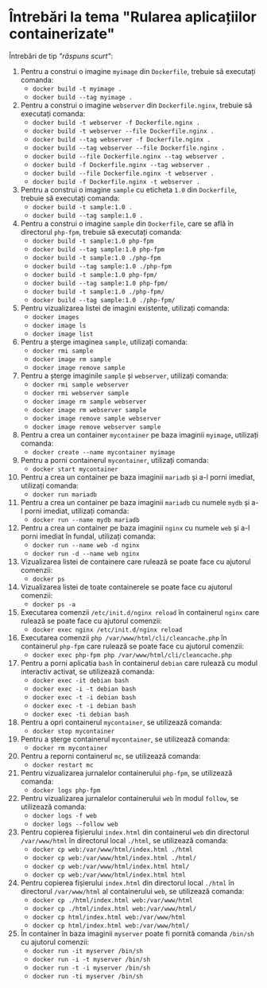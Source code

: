 # Întrebări la tema "Rularea aplicațiilor containerizate"

Întrebări de tip _"răspuns scurt"_:

1. Pentru a construi o imagine `myimage` din `Dockerfile`, trebuie să executați comanda:
   - `docker build -t myimage .`
   - `docker build --tag myimage .`
2. Pentru a construi o imagine `webserver` din `Dockerfile.nginx`, trebuie să executați comanda:
   - `docker build -t webserver -f Dockerfile.nginx .`
   - `docker build -t webserver --file Dockerfile.nginx .`
   - `docker build --tag webserver -f Dockerfile.nginx .`
   - `docker build --tag webserver --file Dockerfile.nginx .`
   - `docker build --file Dockerfile.nginx --tag webserver .`
   - `docker build -f Dockerfile.nginx --tag webserver .`
   - `docker build --file Dockerfile.nginx -t webserver .`
   - `docker build -f Dockerfile.nginx -t webserver .`
3. Pentru a construi o imagine `sample` cu eticheta `1.0` din `Dockerfile`, trebuie să executați comanda:
   - `docker build -t sample:1.0 .`
   - `docker build --tag sample:1.0 .`
4. Pentru a construi o imagine `sample` din `Dockerfile`, care se află în directorul `php-fpm`, trebuie să executați comanda:
   - `docker build -t sample:1.0 php-fpm`
   - `docker build --tag sample:1.0 php-fpm`
   - `docker build -t sample:1.0 ./php-fpm`
   - `docker build --tag sample:1.0 ./php-fpm`
   - `docker build -t sample:1.0 php-fpm/`
   - `docker build --tag sample:1.0 php-fpm/`
   - `docker build -t sample:1.0 ./php-fpm/`
   - `docker build --tag sample:1.0 ./php-fpm/`
5. Pentru vizualizarea listei de imagini existente, utilizați comanda:
   - `docker images`
   - `docker image ls`
   - `docker image list`
6. Pentru a șterge imaginea `sample`, utilizați comanda:
   - `docker rmi sample`
   - `docker image rm sample`
   - `docker image remove sample`
7. Pentru a șterge imaginile `sample` și `webserver`, utilizați comanda:
   - `docker rmi sample webserver`
   - `docker rmi webserver sample`
   - `docker image rm sample webserver`
   - `docker image rm webserver sample`
   - `docker image remove sample webserver`
   - `docker image remove webserver sample`
8. Pentru a crea un container `mycontainer` pe baza imaginii `myimage`, utilizați comanda:
   - `docker create --name mycontainer myimage`
9. Pentru a porni containerul `mycontainer`, utilizați comanda:
   - `docker start mycontainer`
10. Pentru a crea un container pe baza imaginii `mariadb` și a-l porni imediat, utilizați comanda:
    - `docker run mariadb`
11. Pentru a crea un container pe baza imaginii `mariadb` cu numele `mydb` și a-l porni imediat, utilizați comanda:
    - `docker run --name mydb mariadb`
12. Pentru a crea un container pe baza imaginii `nginx` cu numele `web` și a-l porni imediat în fundal, utilizați comanda:
    - `docker run --name web -d nginx`
    - `docker run -d --name web nginx`
13. Vizualizarea listei de containere care rulează se poate face cu ajutorul comenzii:
    - `docker ps`
14. Vizualizarea listei de toate containerele se poate face cu ajutorul comenzii:
    - `docker ps -a`
15. Executarea comenzii `/etc/init.d/nginx reload` în containerul `nginx` care rulează se poate face cu ajutorul comenzii:
    - `docker exec nginx /etc/init.d/nginx reload`
16. Executarea comenzii `php /var/www/html/cli/cleancache.php` în containerul `php-fpm` care rulează se poate face cu ajutorul comenzii:
    - `docker exec php-fpm php /var/www/html/cli/cleancache.php`
17. Pentru a porni aplicatia `bash` în containerul `debian` care rulează cu modul interactiv activat, se utilizează comanda:
    - `docker exec -it debian bash`
    - `docker exec -i -t debian bash`
    - `docker exec -t -i debian bash`
    - `docker exec -t -i debian bash`
    - `docker exec -ti debian bash`
18. Pentru a opri containerul `mycontainer`, se utilizează comanda:
    - `docker stop mycontainer`
19. Pentru a șterge containerul `mycontainer`, se utilizează comanda:
    - `docker rm mycontainer`
20. Pentru a reporni containerul `mc`, se utilizează comanda:
    - `docker restart mc`
21. Pentru vizualizarea jurnalelor containerului `php-fpm`, se utilizează comanda:
    - `docker logs php-fpm`
22. Pentru vizualizarea jurnalelor containerului `web` în modul `follow`, se utilizează comanda:
    - `docker logs -f web`
    - `docker logs --follow web`
23. Pentru copierea fișierului `index.html` din containerul `web` din directorul `/var/www/html` în directorul local `./html`, se utilizează comanda:
    - `docker cp web:/var/www/html/index.html ./html`
    - `docker cp web:/var/www/html/index.html ./html/`
    - `docker cp web:/var/www/html/index.html html/`
    - `docker cp web:/var/www/html/index.html html`
24. Pentru copierea fișierului `index.html` din directorul local `./html` în directorul `/var/www/html` al containerului `web`, se utilizează comanda:
    - `docker cp ./html/index.html web:/var/www/html`
    - `docker cp ./html/index.html web:/var/www/html/`
    - `docker cp html/index.html web:/var/www/html`
    - `docker cp html/index.html web:/var/www/html/`
25. În container în baza imaginii `myserver` poate fi pornită comanda `/bin/sh` cu ajutorul comenzii:
    - `docker run -it myserver /bin/sh`
    - `docker run -i -t myserver /bin/sh`
    - `docker run -t -i myserver /bin/sh`
    - `docker run -ti myserver /bin/sh`
